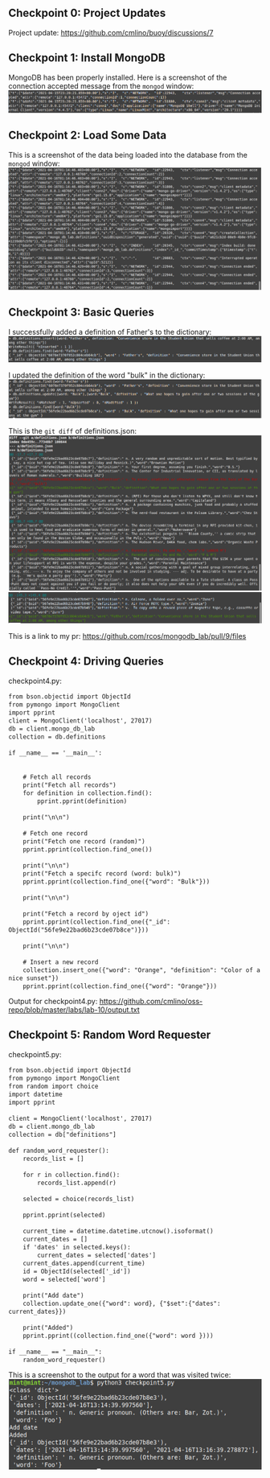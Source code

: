 ## Checkpoint 0: Project Updates
Project update: https://github.com/cmlino/buoy/discussions/7

## Checkpoint 1: Install MongoDB
MongoDB has been properly installed. Here is a screenshot of the connection accepted message from the `mongod` window:
<img src="checkpoint1_0.PNG">

## Checkpoint 2: Load Some Data
This is a screenshot of the data being loaded into the database from the `mongod` window:
<img src="checkpoint2_0.PNG">

## Checkpoint 3: Basic Queries
I successfully added a definition of Father's to the dictionary:
<img src="checkpoint3_0.PNG">

I updated the definition of the word "bulk" in the dictionary:
<img src="checkpoint3_1.PNG">

This is the `git diff` of definitions.json:
<img src="checkpoint3_2.PNG">
<img src="checkpoint3_3.PNG">



This is a link to my pr: https://github.com/rcos/mongodb_lab/pull/9/files

## Checkpoint 4: Driving Queries
checkpoint4.py:
```
from bson.objectid import ObjectId
from pymongo import MongoClient
import pprint
client = MongoClient('localhost', 27017)
db = client.mongo_db_lab
collection = db.definitions

if __name__ == '__main__':
    

    # Fetch all records
    print("Fetch all records")
    for definition in collection.find():
        pprint.pprint(definition)
    
    print("\n\n")

    # Fetch one record
    print("Fetch one record (random)")
    pprint.pprint(collection.find_one())

    print("\n\n")
    print("Fetch a specifc record (word: bulk)")
    pprint.pprint(collection.find_one({"word": "Bulk"}))

    print("\n\n")

    print("Fetch a record by oject id")
    pprint.pprint(collection.find_one({"_id": ObjectId("56fe9e22bad6b23cde07b8ce")}))

    print("\n\n")

    # Insert a new record
    collection.insert_one({"word": "Orange", "definition": "Color of a nice sunset"})
    pprint.pprint(collection.find_one({"word": "Orange"}))
```

Output for checkpoint4.py:
https://github.com/cmlino/oss-repo/blob/master/labs/lab-10/output.txt

## Checkpoint 5: Random Word Requester
checkpoint5.py:
```
from bson.objectid import ObjectId
from pymongo import MongoClient
from random import choice
import datetime
import pprint

client = MongoClient('localhost', 27017)
db = client.mongo_db_lab
collection = db["definitions"]

def random_word_requester():
    records_list = []

    for r in collection.find():
        records_list.append(r)

    selected = choice(records_list)

    pprint.pprint(selected)

    current_time = datetime.datetime.utcnow().isoformat()
    current_dates = []
    if 'dates' in selected.keys(): 
        current_dates = selected['dates']
    current_dates.append(current_time)
    id = ObjectId(selected['_id'])
    word = selected['word'] 

    print("Add date")
    collection.update_one({"word": word}, {"$set":{"dates": current_dates}})

    print("Added")
    pprint.pprint((collection.find_one({"word": word })))
    
if __name__ == "__main__":
    random_word_requester()
```
This is a screenshot to the output for a word that was visited twice:
<img src="checkpoint5_0.PNG">